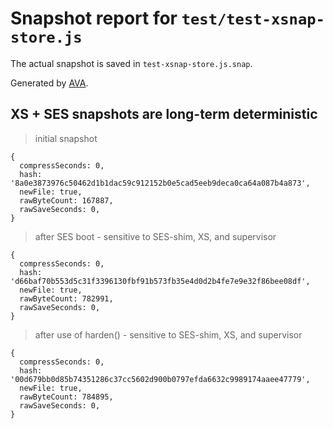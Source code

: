 # Snapshot report for `test/test-xsnap-store.js`

The actual snapshot is saved in `test-xsnap-store.js.snap`.

Generated by [AVA](https://avajs.dev).

## XS + SES snapshots are long-term deterministic

> initial snapshot

    {
      compressSeconds: 0,
      hash: '8a0e3873976c50462d1b1dac59c912152b0e5cad5eeb9deca0ca64a087b4a873',
      newFile: true,
      rawByteCount: 167887,
      rawSaveSeconds: 0,
    }

> after SES boot - sensitive to SES-shim, XS, and supervisor

    {
      compressSeconds: 0,
      hash: 'd66baf70b553d5c31f3396130fbf91b573fb35e4d0d2b4fe7e9e32f86bee08df',
      newFile: true,
      rawByteCount: 782991,
      rawSaveSeconds: 0,
    }

> after use of harden() - sensitive to SES-shim, XS, and supervisor

    {
      compressSeconds: 0,
      hash: '00d679bb0d85b74351286c37cc5602d900b0797efda6632c9989174aaee47779',
      newFile: true,
      rawByteCount: 784895,
      rawSaveSeconds: 0,
    }
